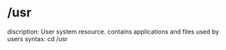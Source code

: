 # /usr

discription: User system resource. contains applications and files used by users
syntax: cd /usr